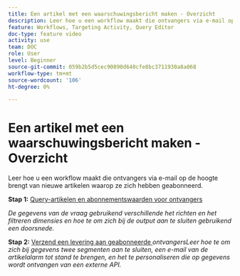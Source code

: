 ```yaml
---
title: Een artikel met een waarschuwingsbericht maken - Overzicht
description: Leer hoe u een workflow maakt die ontvangers via e-mail op de hoogte brengt van nieuwe artikelen waarop ze zich hebben geabonneerd.
feature: Workflows, Targeting Activity, Query Editor
doc-type: feature video
activity: use
team: DOC
role: User
level: Beginner
source-git-commit: 059b2b5d5cec90890d640cfe8bc3711930a8a068
workflow-type: tm+mt
source-wordcount: '106'
ht-degree: 0%

---
```


# Een artikel met een waarschuwingsbericht maken - Overzicht

Leer hoe u een workflow maakt die ontvangers via e-mail op de hoogte brengt van nieuwe artikelen waarop ze zich hebben geabonneerd.

**Stap 1:** [Query-artikelen en abonnementswaarden voor ontvangers](/help/tutorial-use-soap-apis/query-articles-and-recipient-subscription-values.md)

*De gegevens van de vraag gebruikend verschillende het richten en het filtreren dimensies en hoe te om zich bij de output aan te sluiten gebruikend een doorsnede.*

**Stap 2:** [Verzend een levering aan geabonneerde ](/help/tutorial-use-soap-apis/send-delivery-to%20subscribed-recipients.md)
*ontvangersLeer hoe te om zich bij gegevens twee segmenten aan te sluiten, een e-mail van de artikelalarm tot stand te brengen, en het te personaliseren die op gegevens wordt ontvangen van een externe API.*
